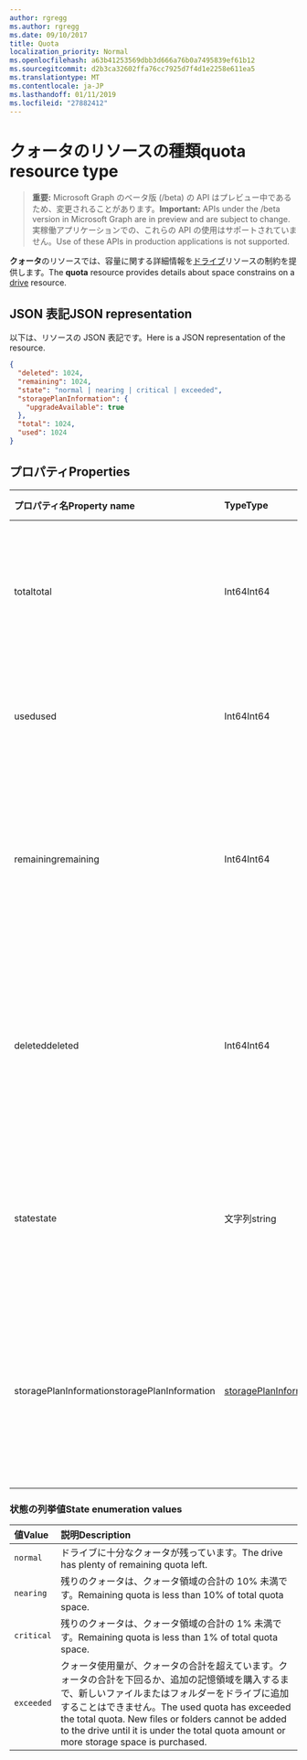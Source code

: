 ```yaml
---
author: rgregg
ms.author: rgregg
ms.date: 09/10/2017
title: Quota
localization_priority: Normal
ms.openlocfilehash: a63b41253569dbb3d666a76b0a7495839ef61b12
ms.sourcegitcommit: d2b3ca32602ffa76cc7925d7f4d1e2258e611ea5
ms.translationtype: MT
ms.contentlocale: ja-JP
ms.lasthandoff: 01/11/2019
ms.locfileid: "27882412"
---
```

# <a name="quota-resource-type"></a><span data-ttu-id="96bca-102">クォータのリソースの種類</span><span class="sxs-lookup"><span data-stu-id="96bca-102">quota resource type</span></span>

> <span data-ttu-id="96bca-103">**重要:** Microsoft Graph のベータ版 (/beta) の API はプレビュー中であるため、変更されることがあります。</span><span class="sxs-lookup"><span data-stu-id="96bca-103">**Important:** APIs under the /beta version in Microsoft Graph are in preview and are subject to change.</span></span> <span data-ttu-id="96bca-104">実稼働アプリケーションでの、これらの API の使用はサポートされていません。</span><span class="sxs-lookup"><span data-stu-id="96bca-104">Use of these APIs in production applications is not supported.</span></span>

<span data-ttu-id="96bca-105">**クォータ**のリソースでは、容量に関する詳細情報を[ドライブ](drive.md)リソースの制約を提供します。</span><span class="sxs-lookup"><span data-stu-id="96bca-105">The **quota** resource provides details about space constrains on a [drive](drive.md) resource.</span></span>

## <a name="json-representation"></a><span data-ttu-id="96bca-106">JSON 表記</span><span class="sxs-lookup"><span data-stu-id="96bca-106">JSON representation</span></span>

<span data-ttu-id="96bca-107">以下は、リソースの JSON 表記です。</span><span class="sxs-lookup"><span data-stu-id="96bca-107">Here is a JSON representation of the resource.</span></span>

<!-- {
  "blockType": "resource",
  "optionalProperties": [ ],
  "@odata.type": "microsoft.graph.quota"
}-->

```json
{
  "deleted": 1024,
  "remaining": 1024,
  "state": "normal | nearing | critical | exceeded",
  "storagePlanInformation": {
    "upgradeAvailable": true
  },
  "total": 1024,
  "used": 1024
}
```

## <a name="properties"></a><span data-ttu-id="96bca-108">プロパティ</span><span class="sxs-lookup"><span data-stu-id="96bca-108">Properties</span></span>

| <span data-ttu-id="96bca-109">プロパティ名</span><span class="sxs-lookup"><span data-stu-id="96bca-109">Property name</span></span> | <span data-ttu-id="96bca-110">Type</span><span class="sxs-lookup"><span data-stu-id="96bca-110">Type</span></span>   | <span data-ttu-id="96bca-111">説明</span><span class="sxs-lookup"><span data-stu-id="96bca-111">Description</span></span>                                                                 |
|:--------------|:-------|:----------------------------------------------------------------------------|
| <span data-ttu-id="96bca-112">total</span><span class="sxs-lookup"><span data-stu-id="96bca-112">total</span></span>         | <span data-ttu-id="96bca-113">Int64</span><span class="sxs-lookup"><span data-stu-id="96bca-113">Int64</span></span>  | <span data-ttu-id="96bca-p102">許可されている記憶域の合計 (バイト単位)。読み取り専用です。</span><span class="sxs-lookup"><span data-stu-id="96bca-p102">Total allowed storage space, in bytes. Read-only.</span></span>                           |
| <span data-ttu-id="96bca-116">used</span><span class="sxs-lookup"><span data-stu-id="96bca-116">used</span></span>          | <span data-ttu-id="96bca-117">Int64</span><span class="sxs-lookup"><span data-stu-id="96bca-117">Int64</span></span>  | <span data-ttu-id="96bca-p103">使用領域の合計 (バイト単位)。読み取り専用です。</span><span class="sxs-lookup"><span data-stu-id="96bca-p103">Total space used, in bytes. Read-only.</span></span>                                      |
| <span data-ttu-id="96bca-120">remaining</span><span class="sxs-lookup"><span data-stu-id="96bca-120">remaining</span></span>     | <span data-ttu-id="96bca-121">Int64</span><span class="sxs-lookup"><span data-stu-id="96bca-121">Int64</span></span>  | <span data-ttu-id="96bca-p104">クォータ制限に達するまでの残りの領域の合計 (バイト単位)。読み取り専用です。</span><span class="sxs-lookup"><span data-stu-id="96bca-p104">Total space remaining before reaching the quota limit, in bytes. Read-only.</span></span> |
| <span data-ttu-id="96bca-124">deleted</span><span class="sxs-lookup"><span data-stu-id="96bca-124">deleted</span></span>       | <span data-ttu-id="96bca-125">Int64</span><span class="sxs-lookup"><span data-stu-id="96bca-125">Int64</span></span>  | <span data-ttu-id="96bca-p105">ごみ箱内のファイルによって消費されている領域の合計 (バイト単位)。読み取り専用です。</span><span class="sxs-lookup"><span data-stu-id="96bca-p105">Total space consumed by files in the recycle bin, in bytes. Read-only.</span></span>      |
| <span data-ttu-id="96bca-128">state</span><span class="sxs-lookup"><span data-stu-id="96bca-128">state</span></span>         | <span data-ttu-id="96bca-129">文字列</span><span class="sxs-lookup"><span data-stu-id="96bca-129">string</span></span> | <span data-ttu-id="96bca-p106">記憶域の状態を示す列挙値。読み取り専用です。</span><span class="sxs-lookup"><span data-stu-id="96bca-p106">Enumeration value that indicates the state of the storage space. Read-only.</span></span> |
| <span data-ttu-id="96bca-132">storagePlanInformation</span><span class="sxs-lookup"><span data-stu-id="96bca-132">storagePlanInformation</span></span>  | [<span data-ttu-id="96bca-133">storagePlanInformation</span><span class="sxs-lookup"><span data-stu-id="96bca-133">storagePlanInformation</span></span>](storageplaninformation.md) | <span data-ttu-id="96bca-134">ドライブの記憶域のクォータの計画について説明します。</span><span class="sxs-lookup"><span data-stu-id="96bca-134">Information about the drive's storage quota plans.</span></span> <span data-ttu-id="96bca-135">で個人の OneDrive です。</span><span class="sxs-lookup"><span data-stu-id="96bca-135">Only in Personal OneDrive.</span></span>|

### <a name="state-enumeration-values"></a><span data-ttu-id="96bca-136">状態の列挙値</span><span class="sxs-lookup"><span data-stu-id="96bca-136">State enumeration values</span></span>

| <span data-ttu-id="96bca-137">値</span><span class="sxs-lookup"><span data-stu-id="96bca-137">Value</span></span>      | <span data-ttu-id="96bca-138">説明</span><span class="sxs-lookup"><span data-stu-id="96bca-138">Description</span></span>                                                                                                                                                                 |
|:-----------|:----------------------------------------------------------------------------------------------------------------------------------------------------------------------------|
| `normal`   | <span data-ttu-id="96bca-139">ドライブに十分なクォータが残っています。</span><span class="sxs-lookup"><span data-stu-id="96bca-139">The drive has plenty of remaining quota left.</span></span>                                                                                                                               |
| `nearing`  | <span data-ttu-id="96bca-140">残りのクォータは、クォータ領域の合計の 10% 未満です。</span><span class="sxs-lookup"><span data-stu-id="96bca-140">Remaining quota is less than 10% of total quota space.</span></span>                                                                                                                      |
| `critical` | <span data-ttu-id="96bca-141">残りのクォータは、クォータ領域の合計の 1% 未満です。</span><span class="sxs-lookup"><span data-stu-id="96bca-141">Remaining quota is less than 1% of total quota space.</span></span>                                                                                                                       |
| `exceeded` | <span data-ttu-id="96bca-p108">クォータ使用量が、クォータの合計を超えています。クォータの合計を下回るか、追加の記憶領域を購入するまで、新しいファイルまたはフォルダーをドライブに追加することはできません。</span><span class="sxs-lookup"><span data-stu-id="96bca-p108">The used quota has exceeded the total quota. New files or folders cannot be added to the drive until it is under the total quota amount or more storage space is purchased.</span></span> |

<!-- {
  "type": "#page.annotation",
  "description": "The quota facet provides information about how much space the OneDrive has available.",
  "keywords": "quota,available,remaining,used",
  "section": "documentation",
  "tocPath": "Facets/Quota"
} -->
